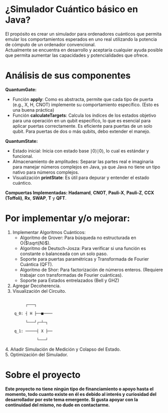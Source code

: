 # ¿Simulador Cuántico básico en Java?
<p>El propósito es crear un simulador para ordenadores cuánticos que permita emular los comportamientos esperados en uno real utilizando la potencia de cómputo de un ordenador convencional.
  <br>Actualmente se encuentra en desarrollo y aceptaría cualquier ayuda posible que permita aumentar las capacidades y potencialidades que ofrece.
</p>

# Análisis de sus componentes
<b>QuantumGate:</b>
* Función <b>apply</b>: Como es abstracta, permite que cada tipo de puerta (e.g., X, H, CNOT) implemente su comportamiento específico. (Esto es una buena práctica)
* Función <b>calculateTargets</b>: Calcula los índices de los estados objetivo para una operación en un qubit específico, lo que es esencial para aplicar puertas correctamente. Es eficiente para puertas de un solo qubit. Para puertas de dos o más qubits, debo extender el manejo.
  
<b> QuantumState:</b>
* Estado inicial: Inicia con estado base ∣0⟩∣0⟩, lo cual es estándar y funcional.
* Almacenamiento de amplitudes: Separar las partes real e imaginaria para manejar números complejos en Java, ya que Java no tiene un tipo nativo para números complejos.
* Visualización <b>printState</b>: Es útil para depurar y entender el estado cuántico.

<b> Compuertas Implementadas: </b>
<b>Hadamard</b>, <b>CNOT</b>, <b>Pauli-X</b>, <b>Pauli-Z</b>, <b>CCX (Toffoli)</b>, <b>Rx</b>, <b>SWAP</b>, <b>T</b> y <b>QFT</b>.

# Por implementar y/o mejorar:
1. Implementar Algoritmos Cuánticos:
   -    Algoritmo de Grover: Para búsqueda no estructurada en O($`\sqrt{N}`$).
   -    Algoritmo de Deutsch-Josza: Para verificar si una función es constante o balanceada con un solo paso.
   -    Soporte para puertas paramétricas y Transformada de Fourier Cuántica (QFT).
   -    Algoritmo de Shor: Para factorización de números enteros. (Requiere trabajar con transformadas de Fourier cuánticas).
   -    Soporte para Estados entrelazados (Bell y GHZ)
2. Agregar Decoherencia.
3. Visualización del Circuito.
<code>
         ┌───┐       <br>
    q_0: ┤ H ├──■────<br>
         └───┘┌─┴─┐  <br>
    q_1: ─────┤ X ├──<br>
              └───┘  <br>
</code>
4. Añadir Simulación de Medición y Colapso del Estado.<br>
5. Optimización del Simulador.

# Sobre el proyecto
<p><b>Este proyecto no tiene ningún tipo de financiamiento o apoyo hasta el momento, todo cuanto existe en él es debido al interés y curiosidad del desarrollador por este tema emergente. 
  Si gusta apoyar con la continuidad del mismo, no dude en contactarme.</b></p>
